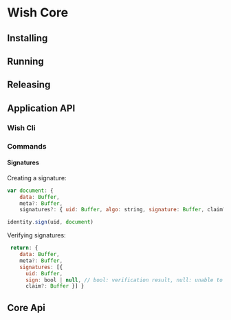 
# Wish Core

## Installing

## Running

## Releasing

## Application API

### Wish Cli

### Commands

#### Signatures

Creating a signature:

```javascript
var document: { 
    data: Buffer,
    meta?: Buffer,
    signatures?: { uid: Buffer, algo: string, signature: Buffer, claim?: Buffer }[] ] }

identity.sign(uid, document)
```



Verifying signatures:

```javascript
 return: { 
    data: Buffer,
    meta?: Buffer,
    signatures: [{ 
      uid: Buffer,
      sign: bool | null, // bool: verification result, null: unable to verify signature
      claim?: Buffer }] }
```


## Core Api

